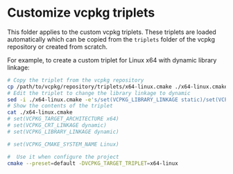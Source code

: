 # Customize vcpkg triplets

This folder applies to the custom vcpkg triplets. These triplets are loaded automatically which can be copied from the `triplets` folder of the vcpkg repository or created from scratch.

For example, to create a custom triplet for Linux x64 with dynamic library linkage:

```bash
# Copy the triplet from the vcpkg repository
cp /path/to/vcpkg/repository/triplets/x64-linux.cmake ./x64-linux.cmake
# Edit the triplet to change the library linkage to dynamic
sed -i ./x64-linux.cmake -e's/set(VCPKG_LIBRARY_LINKAGE static)/set(VCPKG_LIBRARY_LINKAGE dynamic)/g'
# Show the contents of the triplet
cat ./x64-linux.cmake
# set(VCPKG_TARGET_ARCHITECTURE x64)
# set(VCPKG_CRT_LINKAGE dynamic)
# set(VCPKG_LIBRARY_LINKAGE dynamic)

# set(VCPKG_CMAKE_SYSTEM_NAME Linux)

#  Use it when configure the project
cmake --preset=default -DVCPKG_TARGET_TRIPLET=x64-linux
```
